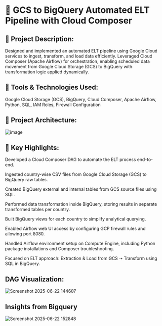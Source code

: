 # 📌 GCS to BigQuery Automated ELT Pipeline with Cloud Composer

## 🔹 Project Description:
Designed and implemented an automated ELT pipeline using Google Cloud services to ingest, transform, and load data efficiently. Leveraged Cloud Composer (Apache Airflow) for orchestration, enabling scheduled data movement from Google Cloud Storage (GCS) to BigQuery with transformation logic applied dynamically.

## 🔹 Tools & Technologies Used:
Google Cloud Storage (GCS), BigQuery, Cloud Composer, Apache Airflow, Python, SQL, IAM Roles, Firewall Configuration

## 🔹 Project Architecture:

![image](https://github.com/user-attachments/assets/537670b1-010d-4ce4-b5e1-eae73062f8d6)


## 🔹 Key Highlights:

Developed a Cloud Composer DAG to automate the ELT process end-to-end.

Ingested country-wise CSV files from Google Cloud Storage (GCS) to BigQuery raw tables.

Created BigQuery external and internal tables from GCS source files using SQL.

Performed data transformation inside BigQuery, storing results in separate transformed tables per country.

Built BigQuery views for each country to simplify analytical querying.

Enabled Airflow web UI access by configuring GCP firewall rules and allowing port 8080.

Handled Airflow environment setup on Compute Engine, including Python package installations and Composer troubleshooting.

Focused on ELT approach: Extraction & Load from GCS ➝ Transform using SQL in BigQuery.

## DAG Visualization:

![Screenshot 2025-06-22 144607](https://github.com/user-attachments/assets/ba8e21a0-8e87-4840-8cce-e8bca2437535)

## Insights from Bigquery

![Screenshot 2025-06-22 152848](https://github.com/user-attachments/assets/f0881245-5470-4812-8385-c922cbd83f51)




